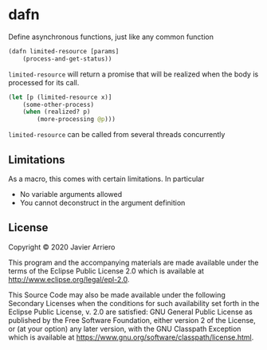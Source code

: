 # dafn

Define asynchronous functions, just like any common function

```clojure
(dafn limited-resource [params]
    (process-and-get-status))
```

`limited-resource` will return a promise that will be realized when the body
is processed for its call.

```clojure
(let [p (limited-resource x)]
    (some-other-process)
    (when (realized? p)
        (more-processing @p)))
```

`limited-resource` can be called from several threads concurrently

## Limitations

As a macro, this comes with certain limitations. In particular
- No variable arguments allowed
- You cannot deconstruct in the argument definition 

## License

Copyright © 2020 Javier Arriero

This program and the accompanying materials are made available under the
terms of the Eclipse Public License 2.0 which is available at
http://www.eclipse.org/legal/epl-2.0.

This Source Code may also be made available under the following Secondary
Licenses when the conditions for such availability set forth in the Eclipse
Public License, v. 2.0 are satisfied: GNU General Public License as published by
the Free Software Foundation, either version 2 of the License, or (at your
option) any later version, with the GNU Classpath Exception which is available
at https://www.gnu.org/software/classpath/license.html.
